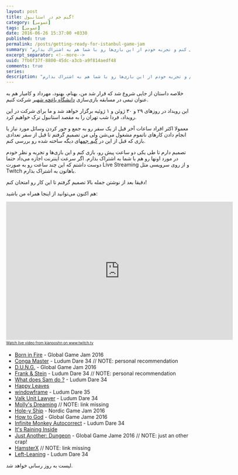 ```yaml
---
layout: post
title: گیم جم در استانبول!
category: [عمومی]
tags: [عمومی]
date: 2016-06-26 15:37:00 +0330
published: true
permalink: /posts/getting-ready-for-istanbul-game-jam
summary: "نزدیک به دو روز به رویداد بازی‌سازی دانشگاه باغچه شهیر باقیست و من قصد دارم تا قبل از شروع این رویداد، تعدادی از بازی‌های ساخته شده در گیم جم‌های دیگه رو بررسی کنم و تجربه خودم از این بازی‌ها رو با شما هم به اشتراک بذارم."
excerpt_separator: <!--more--> 
uuid: 7fb6f37f-8800-45dc-a3cb-a9f814aedf48
comments: true
series: 
description: "نزدیک به دو روز به رویداد بازی‌سازی دانشگاه باغچه شهیر باقیست و من قصد دارم تا قبل از شروع این رویداد، تعدادی از بازی‌های ساخته شده در گیم جم‌های دیگه رو بررسی کنم و تجربه خودم از این بازی‌ها رو با شما هم به اشتراک بذارم."
---
```

خلاصه داستان از جایی شروع شد که قرار شد من، بهنام، بهنود، مهرداد و کامیار هم به عنوان تیمی در مسابقه بازی‌سازی [دانشگاه باغچه شهیر](http://www.bahcesehir.edu.tr) شرکت کنیم.

این رویداد در روزهای ۲۹ و ۳۰ ژوئن و ۱ ژوئیه برگزار خواهد شد و ما برای شرکت در این رویداد، فردا شب تهران را به مقصد استانبول ترک خواهیم کرد.

معمولا اکثر افراد ساعات آخر قبل از یک سفر رو به جمع و جور کردن وسائل مورد نیاز یا انجام دادن کارهای ناتموم مشغول می‌شن ولی من تصمیم گرفتم تا قبل از سفر تعدادی بازی که قبل از این در [گیم جم](https://en.wikipedia.org/wiki/Game_jam)های دیگه ساخته شده رو بررسی کنم.

تصمیم دارم تا طی یکی دو ساعت پیش رو، بازی کنم و این بازی‌ها و تجربه و نظر خودم در مورد اونها رو هم با شما به اشتراک بذارم. اگر سرعت اینترنت اجازه می‌داد حتما دوست داشتم که این چند ساعت رو به صورت Live Streaming و از روی سرویسی مثل Twitch باهاتون به اشتراک بذارم.

دقیقا بعد از نوشتن جمله بالا تصمیم گرفتم تا این کار رو امتحان کنم!

هم اکنون می‌توانید از اینجا همراه من باشید:
<iframe src="https://player.twitch.tv/?channel=kianooshn" frameborder="0" scrolling="no" height="378" width="620"></iframe><a href="https://www.twitch.tv/kianooshn?tt_medium=live_embed&tt_content=text_link" style="padding:2px 0px 4px; display:block; width:345px; font-weight:normal; font-size:10px;text-decoration:underline;">Watch live video from kianooshn on www.twitch.tv</a>

<div class="ltr-direction">
<ul class="top-level-list list-style-type-disc">
  <li class="margin-bottom-16px"><a href="http://globalgamejam.org/2016/games/born-fire">Born in Fire</a> - Global Game Jam 2016</li>
  <li class="margin-bottom-16px"><a href="http://ludumdare.com/compo/2015/12/15/introducing-conga-master/">Conga Master</a> - Ludum Dare 34 // NOTE: personal recommendation</li>
  <li class="margin-bottom-16px"><a href="http://globalgamejam.org/2016/games/dung">D.U.N.G.</a> - Global Game Jam 2016</li>
  <li class="margin-bottom-16px"><a href="http://ludumdare.com/compo/ludum-dare-34/?action=preview&uid=57424">Frank & Stein</a> - Ludum Dare 34 // NOTE: personal recommendation</li>
  <li class="margin-bottom-16px"><a href="http://ludumdare.com/compo/ludum-dare-34/?action=preview&uid=64408">What does Sam do ?</a> - Ludum Dare 34</li>
  <li class="margin-bottom-16px"><a href="https://jonibigood.itch.io/happy-leaves">Happy Leaves</a></li>
  <li class="margin-bottom-16px"><a href="https://managore.itch.io/windowframe">windowframe</a> - Ludum Dare 35</li>
  <li class="margin-bottom-16px"><a href="https://oz2mura.itch.io/valk-unit-lawyer">Valk Unit Lawyer</a> - Ludum Dare 34</li>
  <li class="margin-bottom-16px"><a href="">Molly's Dreaming</a> // NOTE: link missing</li>
  <li class="margin-bottom-16px"><a href="https://remzo.itch.io/hole-y-ship">Hole-y Ship</a> - Nordic Game Jam 2016</li>
  <li class="margin-bottom-16px"><a href="http://globalgamejam.org/2015/games/how-god">How to God</a> - Global Game Jame 2016</li>
  <li class="margin-bottom-16px"><a href="http://gamejolt.com/games/infinite-monkey-autocorrect/113685">Infinite Monkey Autocorrect</a> - Ludum Dare 34</li>
  <li class="margin-bottom-16px"><a href="https://metalkarp.itch.io/itsraininginside">It's Raining Inside</a></li>
  <li class="margin-bottom-16px"><a href="http://globalgamejam.org/2016/games/just-another-dungeon">Just Another: Dungeon</a> - Global Game Jame 2016 // NOTE: just an other crap!</li>
   <li class="margin-bottom-16px"><a href="">HamsterX</a> // NOTE: link missing</li>
  <li class="margin-bottom-16px"><a href="https://tayl1r.itch.io/left-leaning">Left-Leaning</a> - Ludum Dare 34</li>
  </ul>
  </div>
  
  لیست به روز رسانی خواهد شد.

